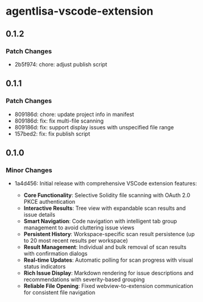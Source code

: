 # agentlisa-vscode-extension

## 0.1.2

### Patch Changes

- 2b5f974: chore: adjust publish script

## 0.1.1

### Patch Changes

- 809186d: chore: update project info in manifest
- 809186d: fix: fix multi-file scanning
- 809186d: fix: support display issues with unspecified file range
- 157bed2: fix: fix publish script

## 0.1.0

### Minor Changes

- 1a4d456: Initial release with comprehensive VSCode extension features:

  - **Core Functionality**: Selective Solidity file scanning with OAuth 2.0 PKCE authentication
  - **Interactive Results**: Tree view with expandable scan results and issue details
  - **Smart Navigation**: Code navigation with intelligent tab group management to avoid cluttering issue views
  - **Persistent History**: Workspace-specific scan result persistence (up to 20 most recent results per workspace)
  - **Result Management**: Individual and bulk removal of scan results with confirmation dialogs
  - **Real-time Updates**: Automatic polling for scan progress with visual status indicators
  - **Rich Issue Display**: Markdown rendering for issue descriptions and recommendations with severity-based grouping
  - **Reliable File Opening**: Fixed webview-to-extension communication for consistent file navigation
